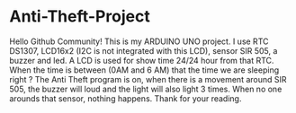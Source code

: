 # Anti-Theft-Project
Hello Github Community!
This is my ARDUINO UNO project. I use RTC DS1307, LCD16x2 (I2C is not integrated with this LCD), sensor SIR 505, a buzzer and led. 
A LCD is used for show time 24/24 hour from that RTC.
When the time is between (0AM and 6 AM) that the time we are sleeping right ? 
The Anti Theft program is on, when there is a movement around SIR 505, the buzzer will loud and the light will also light 3 times. 
When no one arounds that sensor, nothing happens. 
Thank for your reading. 
